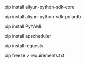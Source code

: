
pip install aliyun-python-sdk-core

pip install aliyun-python-sdk-polardb

pip install PyYAML
    
pip install apscheduler

pip install requests


pip freeze > requirements.txt


